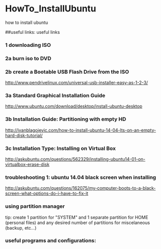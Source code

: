 # HowTo_InstallUbuntu
how to install ubuntu

##useful links:
useful links

### 1 downloading ISO

### 2a burn iso to DVD

### 2b create a Bootable USB Flash Drive from the ISO
http://www.pendrivelinux.com/universal-usb-installer-easy-as-1-2-3/

### 3a Standard Graphical Installation Guide
http://www.ubuntu.com/download/desktop/install-ubuntu-desktop

### 3b Installation Guide: Partitioning with empty HD
http://ivanblagojevic.com/how-to-install-ubuntu-14-04-lts-on-an-empty-hard-disk-tutorial/

### 3c Installation Type: Installing on Virtual Box
http://askubuntu.com/questions/562329/installing-ubuntu14-01-on-virtualbox-erase-disk

### troubleshooting 1: ubuntu 14.04 black screen when installing
http://askubuntu.com/questions/162075/my-computer-boots-to-a-black-screen-what-options-do-i-have-to-fix-it

### using partition manager
tip: create 1 partition for "SYSTEM" and 1 separate partition for HOME (personal files) and any desired number of partitions for miscelaneous (backup, etc...)

### useful programs and configurations:

